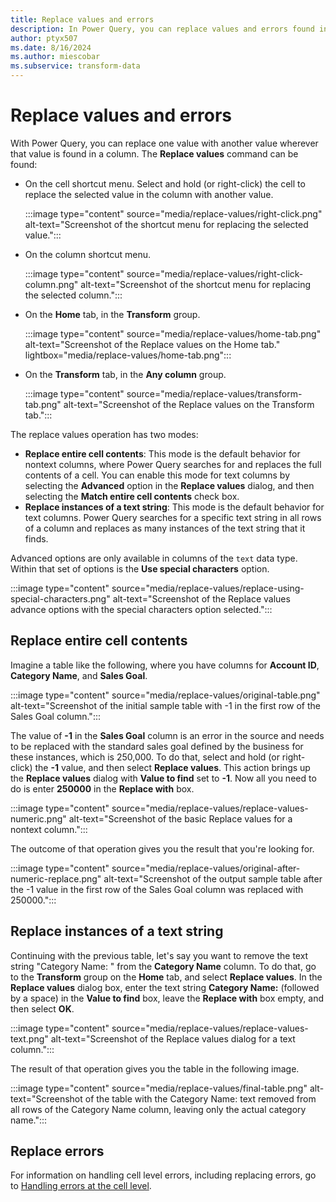 ```yaml
---
title: Replace values and errors
description: In Power Query, you can replace values and errors found in one or multiple columns with a value of your choice. This article demonstrates how to do this transformation in Power Query.
author: ptyx507
ms.date: 8/16/2024
ms.author: miescobar
ms.subservice: transform-data
---
```


# Replace values and errors

With Power Query, you can replace one value with another value wherever that value is found in a column. The **Replace values** command can be found:

- On the cell shortcut menu. Select and hold (or right-click) the cell to replace the selected value in the column with another value.

   :::image type="content" source="media/replace-values/right-click.png" alt-text="Screenshot of the shortcut menu for replacing the selected value.":::

- On the column shortcut menu.

   :::image type="content" source="media/replace-values/right-click-column.png" alt-text="Screenshot of the shortcut menu for replacing the selected column.":::

- On the **Home** tab, in the **Transform** group.

   :::image type="content" source="media/replace-values/home-tab.png" alt-text="Screenshot of the Replace values on the Home tab." lightbox="media/replace-values/home-tab.png":::

- On the **Transform** tab, in the **Any column** group.

   :::image type="content" source="media/replace-values/transform-tab.png" alt-text="Screenshot of the Replace values on the Transform tab.":::

The replace values operation has two modes:

- **Replace entire cell contents**: This mode is the default behavior for nontext columns, where Power Query searches for and replaces the full contents of a cell. You can enable this mode for text columns by selecting the **Advanced** option in the **Replace values** dialog, and then selecting the **Match entire cell contents** check box.
- **Replace instances of a text string**: This mode is the default behavior for text columns. Power Query searches for a specific text string in all rows of a column and replaces as many instances of the text string that it finds.

Advanced options are only available in columns of the `text` data type. Within that set of options is the **Use special characters** option.

:::image type="content" source="media/replace-values/replace-using-special-characters.png" alt-text="Screenshot of the Replace values advance options with the special characters option selected.":::

## Replace entire cell contents

Imagine a table like the following, where you have columns for **Account ID**, **Category Name**, and **Sales Goal**.

:::image type="content" source="media/replace-values/original-table.png" alt-text="Screenshot of the initial sample table with -1 in the first row of the Sales Goal column.":::

The value of **-1** in the **Sales Goal** column is an error in the source and needs to be replaced with the standard sales goal defined by the business for these instances, which is 250,000. To do that, select and hold (or right-click) the **-1** value, and then select **Replace values**. This action brings up the **Replace values** dialog with **Value to find** set to **-1**. Now all you need to do is enter **250000** in the **Replace with** box.

:::image type="content" source="media/replace-values/replace-values-numeric.png" alt-text="Screenshot of the basic Replace values for a nontext column.":::

The outcome of that operation gives you the result that you're looking for.

:::image type="content" source="media/replace-values/original-after-numeric-replace.png" alt-text="Screenshot of the output sample table after the -1 value in the first row of the Sales Goal column was replaced with 250000.":::

## Replace instances of a text string

Continuing with the previous table, let's say you want to remove the text string "Category Name: " from the **Category Name** column. To do that, go to the **Transform** group on the **Home** tab, and select **Replace values**. In the **Replace values** dialog box, enter the text string **Category Name:** (followed by a space) in the **Value to find** box, leave the **Replace with** box empty, and then select **OK**.

:::image type="content" source="media/replace-values/replace-values-text.png" alt-text="Screenshot of the Replace values dialog for a text column.":::

The result of that operation gives you the table in the following image.

:::image type="content" source="media/replace-values/final-table.png" alt-text="Screenshot of the table with the Category Name: text removed from all rows of the Category Name column, leaving only the actual category name.":::

## Replace errors

For information on handling cell level errors, including replacing errors, go to [Handling errors at the cell level](dealing-with-errors.md#handling-errors-at-the-cell-level).
